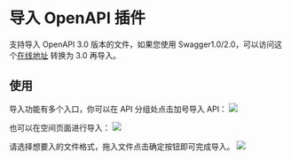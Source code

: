 # 导入 OpenAPI 插件

支持导入 OpenAPI 3.0 版本的文件，如果您使用 Swagger1.0/2.0，可以访问这个[在线地址](https://converter.swagger.io/) 转换为 3.0 再导入。

## 使用

导入功能有多个入口，你可以在 API 分组处点击加号导入 API：
![](https://raw.githubusercontent.com/eolinker/postcat-extensions/main/shared/assets/images/import-api-zh.png)

也可以在空间页面进行导入：
![](https://raw.githubusercontent.com/eolinker/postcat-extensions/main/shared/assets/images/overview-zh.png)

请选择想要入的文件格式，拖入文件点击确定按钮即可完成导入。
![](https://raw.githubusercontent.com/eolinker/postcat-extensions/main/packages/postcat-import-openapi/assets/images/2022-08-05-14-38-04.png)
